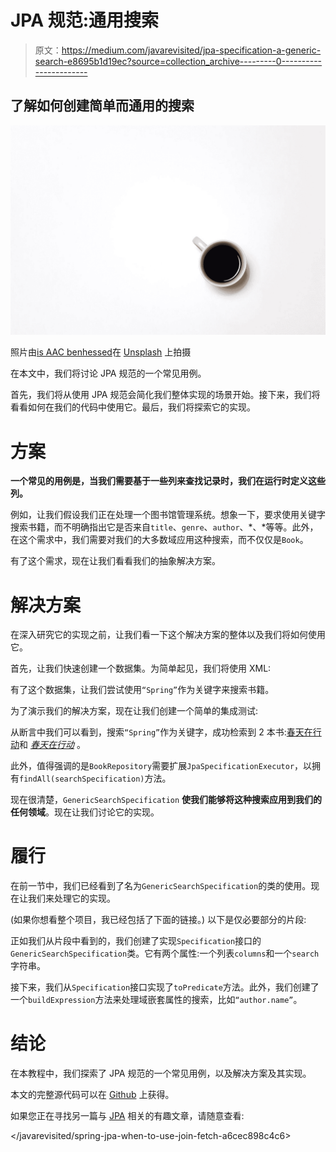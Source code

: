 # JPA 规范:通用搜索

> 原文：<https://medium.com/javarevisited/jpa-specification-a-generic-search-e8695b1d19ec?source=collection_archive---------0----------------------->

## 了解如何创建简单而通用的搜索

![](img/4bc4f4027dee8e60ba156f60ebdbdd54.png)

照片由[is AAC benhessed](https://unsplash.com/@isaacbenhesed?utm_source=medium&utm_medium=referral)在 [Unsplash](https://unsplash.com?utm_source=medium&utm_medium=referral) 上拍摄

在本文中，我们将讨论 JPA 规范的一个常见用例。

首先，我们将从使用 JPA 规范会简化我们整体实现的场景开始。接下来，我们将看看如何在我们的代码中使用它。最后，我们将探索它的实现。

# 方案

**一个常见的用例是，当我们需要基于一些列来查找记录时，我们在运行时定义这些列。**

例如，让我们假设我们正在处理一个图书馆管理系统。想象一下，要求使用关键字搜索书籍，而不明确指出它是否来自`title`、`genre`、`author`、*、*等等。此外，在这个需求中，我们需要对我们的大多数域应用这种搜索，而不仅仅是`Book`。

有了这个需求，现在让我们看看我们的抽象解决方案。

# **解决方案**

在深入研究它的实现之前，让我们看一下这个解决方案的整体以及我们将如何使用它。

首先，让我们快速创建一个数据集。为简单起见，我们将使用 XML:

有了这个数据集，让我们尝试使用`“Spring”`作为关键字来搜索书籍。

为了演示我们的解决方案，现在让我们创建一个简单的集成测试:

从断言中我们可以看到，搜索`“Spring”`作为关键字，成功检索到 2 本书:[春天在行动](/javarevisited/5-advanced-spring-framework-books-experienced-java-developers-should-read-in-2020-best-of-lot-2a786fc5ad31?source=---------6-----------------------)和 [*春天在行动*](/hackernoon/top-5-spring-boot-and-spring-cloud-books-for-java-developers-75df155dcedc?source=---------23------------------) 。

此外，值得强调的是`BookRepository`需要扩展`JpaSpecificationExecutor`，以拥有`findAll(searchSpecification)`方法。

现在很清楚，`GenericSearchSpecification` **使我们能够将这种搜索应用到我们的任何领域**。现在让我们讨论它的实现。

# 履行

在前一节中，我们已经看到了名为`GenericSearchSpecification`的类的使用。现在让我们来处理它的实现。

(如果你想看整个项目，我已经包括了下面的链接。)
以下是仅必要部分的片段:

正如我们从片段中看到的，我们创建了实现`Specification`接口的`GenericSearchSpecification`类。它有两个属性:一个列表`columns`和一个`search`字符串。

接下来，我们从`Specification`接口实现了`toPredicate`方法。此外，我们创建了一个`buildExpression`方法来处理域嵌套属性的搜索，比如`“author.name”`。

# 结论

在本教程中，我们探索了 JPA 规范的一个常见用例，以及解决方案及其实现。

本文的完整源代码可以在 [Github](https://github.com/emyasa/medium-articles/tree/master/java-persistence-api) 上获得。

如果您正在寻找另一篇与 [JPA](https://javarevisited.blogspot.com/2018/01/top-5-hibernate-and-jpa-courses-for-java-programmers-learn-online.html) 相关的有趣文章，请随意查看:

</javarevisited/spring-jpa-when-to-use-join-fetch-a6cec898c4c6> 